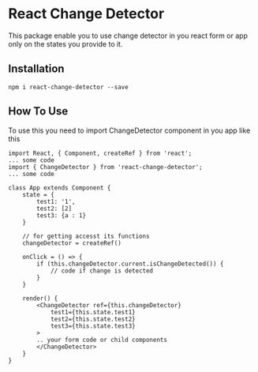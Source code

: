# React Change Detector
This package enable you to use change detector in you react form or app only on the states you provide to it.
## Installation
```
npm i react-change-detector --save
```

## How To Use
To use this you need to import ChangeDetector component in you app like this
```
import React, { Component, createRef } from 'react';
... some code
import { ChangeDetector } from 'react-change-detector';
... some code
```

```
class App extends Component {
    state = {
        test1: '1',
        test2: [2]
        test3: {a : 1}
    }

    // for getting accesst its functions
    changeDetector = createRef()

    onClick = () => {
        if (this.changeDetector.current.isChangeDetected()) {
            // code if change is detected
        }
    }

    render() {
        <ChangeDetector ref={this.changeDetector}
            test1={this.state.test1}
            test2={this.state.test2}
            test3={this.state.test3}
        >
        .. your form code or child components
        </ChangeDetector>
    }
}
```